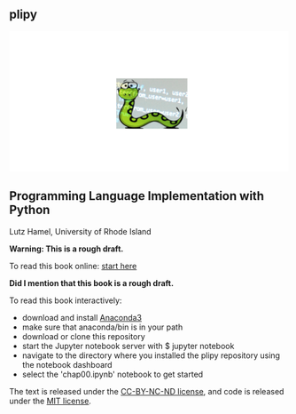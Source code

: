 
## plipy

![cover image](Notebooks/cover-image.gif)

## Programming Language Implementation with Python
Lutz Hamel, University of Rhode Island

**Warning: This is a rough draft.**

To read this book online: [start here](https://nbviewer.jupyter.org/github/lutzhamel/plipy/blob/master/Notebooks/chap00.ipynb)

**Did I mention that this book is a rough draft.**

To read this book interactively:
- download and install [Anaconda3](https://www.continuum.io/downloads)
- make sure that anaconda/bin is in your path
- download or clone this repository
- start the Jupyter notebook server with
  $ jupyter notebook
- navigate to the directory where you installed the plipy repository using the notebook dashboard
- select the 'chap00.ipynb' notebook to get started

The text is released under the [CC-BY-NC-ND license](https://creativecommons.org/licenses/by-nc-nd/3.0/us/legalcode), and code is released under the [MIT license](https://opensource.org/licenses/MIT).


